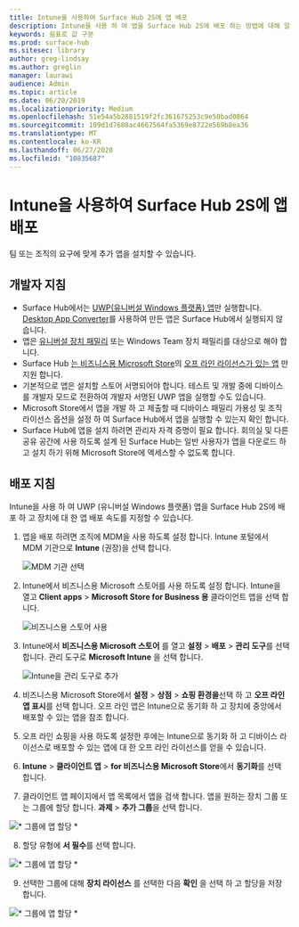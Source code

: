 ```yaml
---
title: Intune을 사용하여 Surface Hub 2S에 앱 배포
description: Intune을 사용 하 여 앱을 Surface Hub 2S에 배포 하는 방법에 대해 알아봅니다.
keywords: 쉼표로 값 구분
ms.prod: surface-hub
ms.sitesec: library
author: greg-lindsay
ms.author: greglin
manager: laurawi
audience: Admin
ms.topic: article
ms.date: 06/20/2019
ms.localizationpriority: Medium
ms.openlocfilehash: 51e54a5b2881519f2fc361675253c9e50bad0864
ms.sourcegitcommit: 109d1d7608ac4667564fa5369e8722e569b8ea36
ms.translationtype: MT
ms.contentlocale: ko-KR
ms.lasthandoff: 06/27/2020
ms.locfileid: "10835687"
---
```

# Intune을 사용하여 Surface Hub 2S에 앱 배포

팀 또는 조직의 요구에 맞게 추가 앱을 설치할 수 있습니다.

## 개발자 지침

- Surface Hub에서는 [UWP(유니버설 Windows 플랫폼) 앱](https://msdn.microsoft.com/windows/uwp/get-started/whats-a-uwp)만 실행합니다. [Desktop App Converter](https://docs.microsoft.com/windows/uwp/porting/desktop-to-uwp-run-desktop-app-converter)를 사용하여 만든 앱은 Surface Hub에서 실행되지 않습니다.
- 앱은 [유니버설 장치 패밀리](https://msdn.microsoft.com/library/windows/apps/dn894631) 또는 Windows Team 장치 패밀리를 대상으로 해야 합니다.
- Surface Hub [는 비즈니스용 Microsoft Store](https://businessstore.microsoft.com/store)의 [오프 라인 라이선스가 있는 앱](https://docs.microsoft.com/microsoft-store/distribute-offline-apps) 만 지원 합니다.
- 기본적으로 앱은 설치할 스토어 서명되어야 합니다. 테스트 및 개발 중에 디바이스를 개발자 모드로 전환하여 개발자 서명된 UWP 앱을 실행할 수도 있습니다.
- Microsoft Store에서 앱을 개발 하 고 제출할 때 디바이스 패밀리 가용성 및 조직 라이선스 옵션을 설정 하 여 Surface Hub에서 앱을 실행할 수 있는지 확인 합니다.
- Surface Hub에 앱을 설치 하려면 관리자 자격 증명이 필요 합니다. 회의실 및 다른 공유 공간에 사용 하도록 설계 된 Surface Hub는 일반 사용자가 앱을 다운로드 하 고 설치 하기 위해 Microsoft Store에 액세스할 수 없도록 합니다.

## 배포 지침

Intune을 사용 하 여 UWP (유니버설 Windows 플랫폼) 앱을 Surface Hub 2S에 배포 하 고 장치에 대 한 앱 배포 속도를 지정할 수 있습니다.

1. 앱을 배포 하려면 조직에 MDM을 사용 하도록 설정 합니다. Intune 포털에서 MDM 기관으로 **Intune** (권장)을 선택 합니다. <br>

    ![MDM 기관 선택](images/sh2-set-intune5.png)

2. Intune에서 비즈니스용 Microsoft 스토어를 사용 하도록 설정 합니다. Intune을 열고 **Client apps**  >  **Microsoft Store for Business 용** 클라이언트 앱을 선택 합니다. <br>

    ![비즈니스용 스토어 사용](images/sh2-deploy-apps-sync.png)

3. Intune에서 **비즈니스용 Microsoft 스토어** 를 열고 **설정**  >  **배포**  >  **관리 도구**를 선택 합니다. 관리 도구로 **Microsoft Intune** 을 선택 합니다. <br>

    ![Intune을 관리 도구로 추가](images/sh2-set-intune8.png)

4. 비즈니스용 Microsoft Store에서 **설정**  >  **상점**  >  **쇼핑 환경을**선택 하 고 **오프 라인 앱 표시**를 선택 합니다. 오프 라인 앱은 Intune으로 동기화 하 고 장치에 중앙에서 배포할 수 있는 앱을 참조 합니다.
5. 오프 라인 쇼핑을 사용 하도록 설정한 후에는 Intune으로 동기화 하 고 디바이스 라이선스로 배포할 수 있는 앱에 대 한 오프 라인 라이선스를 얻을 수 있습니다.
6. **Intune**  >  **클라이언트 앱**  >  **for 비즈니스용 Microsoft Store**에서 **동기화**를 선택 합니다.
7. 클라이언트 앱 페이지에서 앱 목록에서 앱을 검색 합니다. 앱을 원하는 장치 그룹 또는 그룹에 할당 합니다. **과제**  >  **추가 그룹**을 선택 합니다. <br>

![* 그룹에 앱 할당 *](images/sh2-assign-group.png) <br>

8. 할당 유형에 **서 필수**를 선택 합니다. <br>

![* 그룹에 앱 할당 *](images/sh2-add-group.png) <br>

9. 선택한 그룹에 대해 **장치 라이선스** 를 선택한 다음 **확인** 을 선택 하 고 할당을 저장 합니다. <br>
 
![* 그룹에 앱 할당 *](images/sh2-apps-assign.png)
